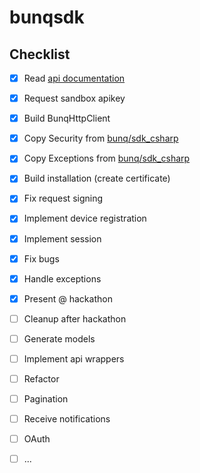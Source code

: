 # bunqsdk




## Checklist

- [x] Read [api documentation](https://doc.bunq.com/)
- [x] Request sandbox apikey
- [x] Build BunqHttpClient
- [x] Copy Security from [bunq/sdk_csharp](https://github.com/bunq/sdk_csharp/tree/develop/BunqSdk/Security)
- [x] Copy Exceptions from [bunq/sdk_csharp](https://github.com/bunq/sdk_csharp/tree/develop/BunqSdk/Exception)
- [x] Build installation (create certificate)
- [x] Fix request signing
- [x] Implement device registration
- [x] Implement session
- [x] Fix bugs
- [x] Handle exceptions
- [x] Present @ hackathon
- [ ] Cleanup after hackathon
- [ ] Generate models
- [ ] Implement api wrappers
- [ ] Refactor
- [ ] Pagination
- [ ] Receive notifications
- [ ] OAuth
- [ ] ...



